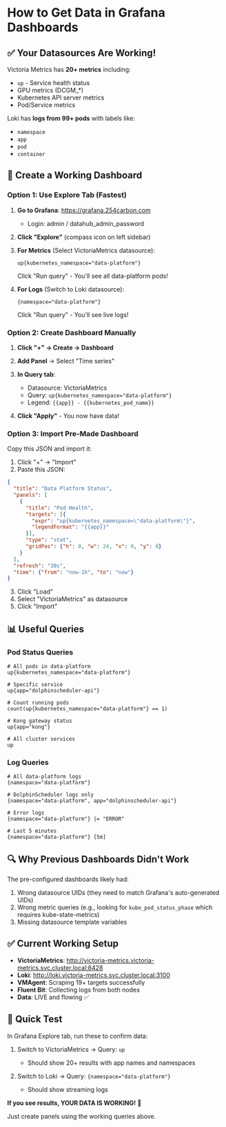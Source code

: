 # How to Get Data in Grafana Dashboards

## ✅ Your Datasources Are Working!

Victoria Metrics has **20+ metrics** including:
- `up` - Service health status
- GPU metrics (DCGM_*)
- Kubernetes API server metrics
- Pod/Service metrics

Loki has **logs from 99+ pods** with labels like:
- `namespace`
- `app`
- `pod`
- `container`

## 🎯 Create a Working Dashboard

### Option 1: Use Explore Tab (Fastest)

1. **Go to Grafana**: https://grafana.254carbon.com
   - Login: admin / datahub_admin_password

2. **Click "Explore"** (compass icon on left sidebar)

3. **For Metrics** (Select VictoriaMetrics datasource):
   ```promql
   up{kubernetes_namespace="data-platform"}
   ```
   Click "Run query" - You'll see all data-platform pods!

4. **For Logs** (Switch to Loki datasource):
   ```logql
   {namespace="data-platform"}
   ```
   Click "Run query" - You'll see live logs!

### Option 2: Create Dashboard Manually

1. **Click "+" → Create → Dashboard**

2. **Add Panel** → Select "Time series"

3. **In Query tab**:
   - Datasource: VictoriaMetrics
   - Query: `up{kubernetes_namespace="data-platform"}`
   - Legend: `{{app}} - {{kubernetes_pod_name}}`

4. **Click "Apply"** - You now have data!

### Option 3: Import Pre-Made Dashboard

Copy this JSON and import it:

1. Click "+" → "Import"
2. Paste this JSON:

```json
{
  "title": "Data Platform Status",
  "panels": [
    {
      "title": "Pod Health",
      "targets": [{
        "expr": "up{kubernetes_namespace=\"data-platform\"}",
        "legendFormat": "{{app}}"
      }],
      "type": "stat",
      "gridPos": {"h": 8, "w": 24, "x": 0, "y": 0}
    }
  ],
  "refresh": "30s",
  "time": {"from": "now-1h", "to": "now"}
}
```

3. Click "Load"
4. Select "VictoriaMetrics" as datasource
5. Click "Import"

## 📊 Useful Queries

### Pod Status Queries
```promql
# All pods in data-platform
up{kubernetes_namespace="data-platform"}

# Specific service
up{app="dolphinscheduler-api"}

# Count running pods
count(up{kubernetes_namespace="data-platform"} == 1)

# Kong gateway status
up{app="kong"}

# All cluster services
up
```

### Log Queries
```logql
# All data-platform logs
{namespace="data-platform"}

# DolphinScheduler logs only
{namespace="data-platform", app="dolphinscheduler-api"}

# Error logs
{namespace="data-platform"} |= "ERROR"

# Last 5 minutes
{namespace="data-platform"} [5m]
```

## 🔍 Why Previous Dashboards Didn't Work

The pre-configured dashboards likely had:
1. Wrong datasource UIDs (they need to match Grafana's auto-generated UIDs)
2. Wrong metric queries (e.g., looking for `kube_pod_status_phase` which requires kube-state-metrics)
3. Missing datasource template variables

## ✅ Current Working Setup

- **VictoriaMetrics**: http://victoria-metrics.victoria-metrics.svc.cluster.local:8428
- **Loki**: http://loki.victoria-metrics.svc.cluster.local:3100
- **VMAgent**: Scraping 19+ targets successfully
- **Fluent Bit**: Collecting logs from both nodes
- **Data**: LIVE and flowing ✅

## 🎯 Quick Test

In Grafana Explore tab, run these to confirm data:

1. Switch to VictoriaMetrics → Query: `up`
   - Should show 20+ results with app names and namespaces

2. Switch to Loki → Query: `{namespace="data-platform"}`
   - Should show streaming logs

**If you see results, YOUR DATA IS WORKING!** 🎉

Just create panels using the working queries above.
